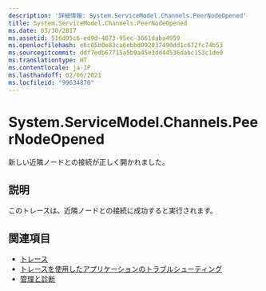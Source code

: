 ```yaml
---
description: '詳細情報: System.ServiceModel.Channels.PeerNodeOpened'
title: System.ServiceModel.Channels.PeerNodeOpened
ms.date: 03/30/2017
ms.assetid: 516d95c6-ed9d-4673-95ec-3661daba4959
ms.openlocfilehash: e6c05b0e83ca6ebbd092037490dd1c672fc74b53
ms.sourcegitcommit: ddf7edb67715a5b9a45e3dd44536dabc153c1de0
ms.translationtype: HT
ms.contentlocale: ja-JP
ms.lasthandoff: 02/06/2021
ms.locfileid: "99634870"
---
```

# <a name="systemservicemodelchannelspeernodeopened"></a>System.ServiceModel.Channels.PeerNodeOpened

新しい近隣ノードとの接続が正しく開かれました。  
  
## <a name="description"></a>説明  

 このトレースは、近隣ノードとの接続に成功すると実行されます。  
  
## <a name="see-also"></a>関連項目

- [トレース](index.md)
- [トレースを使用したアプリケーションのトラブルシューティング](using-tracing-to-troubleshoot-your-application.md)
- [管理と診断](../index.md)
